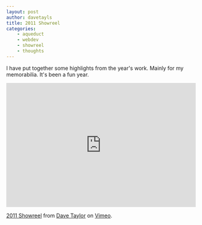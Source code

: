 ```yaml
---
layout: post
author: davetayls
title: 2011 Showreel
categories:
    - aqueduct
    - webdev
    - showreel
    - thoughts
---
```


I have put together some highlights from the year's work. Mainly for my
memorabilia. It's been a fun year.

<iframe src="http://player.vimeo.com/video/34864389?title=0&amp;byline=0&amp;portrait=0" width="100%" height="330" frameborder="0" webkitAllowFullScreen="yes" mozallowfullscreen="yes" allowFullScreen="yes">vimeo</iframe>

<p><a href="http://vimeo.com/34864389">2011 Showreel</a> from <a href="http://vimeo.com/davetayls">Dave Taylor</a> on <a href="http://vimeo.com">Vimeo</a>.</p>
